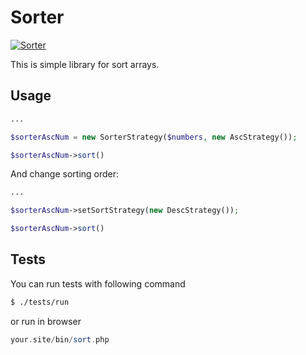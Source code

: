 Sorter
======

[![Sorter](https://img.shields.io/badge/PHP%20Advanced-ITEA-red.svg)](#sorter)

This is simple library for sort arrays.

Usage
-----

```php
...

$sorterAscNum = new SorterStrategy($numbers, new AscStrategy());

$sorterAscNum->sort()
```
And change sorting order:

```php
...

$sorterAscNum->setSortStrategy(new DescStrategy());

$sorterAscNum->sort()
```

Tests
-----

You can run tests with following command

```bash
$ ./tests/run
```

or run in browser

```php
your.site/bin/sort.php
```